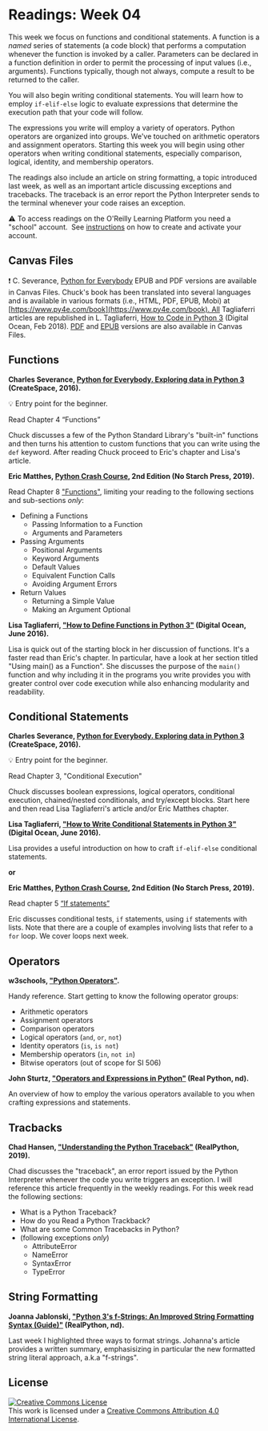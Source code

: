 # Readings: Week 04

This week we focus on functions and conditional statements. A function is a _named_ series of statements (a code block) that performs a computation whenever the function is invoked by a caller. Parameters can be declared in a function definition in order to permit the processing of input values (i.e., arguments). Functions typically, though not always, compute a result to be returned to the caller.

You will also begin writing conditional statements. You will learn how to employ `if-elif-else` logic to evaluate expressions that determine the execution path that your code will follow.

The expressions you write will employ a variety of operators. Python operators are organized into groups. We've touched on arithmetic operators and assignment operators. Starting this week you will begin using other operators when writing conditional statements, especially comparison, logical, identity, and membership operators.

The readings also include an article on string formatting, a topic introduced last week, as well as an important article discussing exceptions and tracebacks. The traceback is an error report the Python Interpreter sends to the terminal whenever your code raises an exception.

:warning: To access readings on the O'Reilly Learning Platform you need a "school" account.  See [instructions](./readings-oreilly_learning_platform.md) on how to create and activate your account.

## Canvas Files

:exclamation: C. Severance, [Python for Everybody](https://www.py4e.com/book) EPUB and PDF versions are available in Canvas Files. Chuck's book has been translated into several languages and is available in various formats (i.e., HTML, PDF, EPUB, Mobi) at [https://www.py4e.com/book](https://www.py4e.com/book). All Tagliaferri articles are republished in L. Tagliaferri, [How to Code in Python 3](https://www.digitalocean.com/community/books/digitalocean-ebook-how-to-code-in-python) (Digital Ocean, Feb 2018). [PDF](https://do.co/python-book-pdf) and [EPUB](https://do.co/python-book-epub) versions are also available in Canvas Files.

## Functions

**Charles Severance, [Python for Everybody. Exploring data in Python 3](https://www.py4e.com/book) (CreateSpace, 2016).**

:bulb: Entry point for the beginner.

Read Chapter 4 “Functions”

Chuck discusses a few of the Python Standard Library's "built-in" functions and then turns his attention to custom functions that you can write using the `def` keyword. After reading Chuck proceed to Eric's chapter and Lisa's article.

**Eric Matthes, [Python Crash Course](https://learning.oreilly.com/library/view/python-crash-course/9781492071266/), 2nd Edition (No Starch Press, 2019).**

Read Chapter 8 ["Functions"](https://learning.oreilly.com/library/view/python-crash-course/9781492071266/xhtml/ch08.xhtml#ch08), limiting your reading to the following sections and sub-sections _only_:

* Defining a Functions
  * Passing Information to a Function
  * Arguments and Parameters
* Passing Arguments
  * Positional Arguments
  * Keyword Arguments
  * Default Values
  * Equivalent Function Calls
  * Avoiding Argument Errors
* Return Values
  * Returning a Simple Value
  * Making an Argument Optional

**Lisa Tagliaferri, ["How to Define Functions in Python 3"](https://www.digitalocean.com/community/tutorials/how-to-define-functions-in-python-3) (Digital Ocean, June 2016).**

Lisa is quick out of the starting block in her discussion of functions. It's a faster read than Eric's chapter. In particular, have a look at her section titled "Using main() as a Function". She discusses the purpose of the `main()` function and why including it in the programs you write provides you with greater control over code execution while also enhancing modularity and readability.

## Conditional Statements

**Charles Severance, [Python for Everybody. Exploring data in Python 3](https://www.py4e.com/book) (CreateSpace, 2016).**

:bulb: Entry point for the beginner.

Read Chapter 3, "Conditional Execution"

Chuck discusses boolean expressions, logical operators, conditional execution, chained/nested conditionals, and try/except blocks.  Start here and then read Lisa Tagliaferri's article and/or Eric Matthes chapter.

**Lisa Tagliaferri, ["How to Write Conditional Statements in Python 3"](https://www.digitalocean.com/community/tutorials/how-to-write-conditional-statements-in-python-3-2) (Digital Ocean, June 2016).**

Lisa provides a useful introduction on how to craft `if-elif-else` conditional statements.

__or__

**Eric Matthes, [Python Crash Course](https://learning.oreilly.com/library/view/python-crash-course/9781492071266/), 2nd Edition (No Starch Press, 2019).**

Read chapter 5 [“If statements”](https://learning.oreilly.com/library/view/python-crash-course/9781492071266/xhtml/ch05.xhtml#ch05)

Eric discusses conditional tests, `if` statements, using `if` statements with lists. Note that there are a couple of examples involving lists that refer to a `for` loop.  We cover loops next week.

## Operators

**w3schools, ["Python Operators"](https://www.w3schools.com/python/python_operators.asp).**

Handy reference. Start getting to know the following operator groups:

* Arithmetic operators
* Assignment operators
* Comparison operators
* Logical operators (`and`, `or`, `not`)
* Identity operators (`is`, `is not`)
* Membership operators (`in`, `not in`)
* Bitwise operators (out of scope for SI 506)

**John Sturtz, ["Operators and Expressions in Python"](https://realpython.com/python-operators-expressions/) (Real Python, nd).**

An overview of how to employ the various operators available to you when crafting expressions and statements.

## Tracbacks

**Chad Hansen, ["Understanding the Python Traceback"](https://realpython.com/python-traceback/) (RealPython, 2019).**

Chad discusses the "traceback", an error report issued by the Python Interpreter whenever the code you write triggers an exception. I will reference this article frequently in the weekly readings. For this week read the following sections:

* What is a Python Traceback?
* How do you Read a Python Trackback?
* What are some Common Tracebacks in Python?
* (following exceptions _only_)
  * AttributeError
  * NameError
  * SyntaxError
  * TypeError

## String Formatting

**Joanna Jablonski, ["Python 3's f-Strings: An Improved String Formatting Syntax (Guide)"](https://realpython.com/python-f-strings/) (RealPython, nd).**

Last week I highlighted three ways to format strings. Johanna's article provides a written summary, emphasisizing in particular the new formatted string literal approach, a.k.a "f-strings".

## License

<a rel="license" href="http://creativecommons.org/licenses/by/4.0/"><img alt="Creative Commons License" style="border-width:0" src="https://i.creativecommons.org/l/by/4.0/88x31.png" /></a><br />This work is licensed under a <a rel="license" href="http://creativecommons.org/licenses/by/4.0/">Creative Commons Attribution 4.0 International License</a>.
